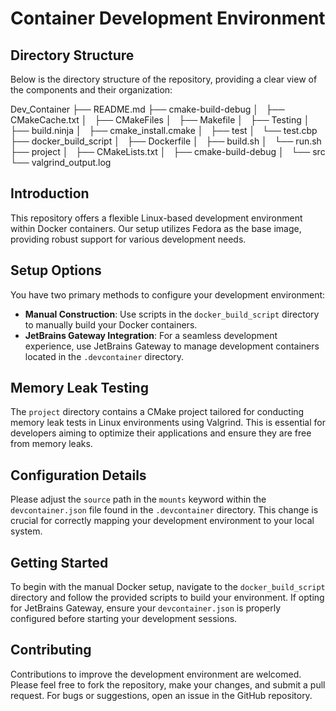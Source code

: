 # Container Development Environment

## Directory Structure
Below is the directory structure of the repository, providing a clear view of the components and their organization:

Dev_Container
├── README.md
├── cmake-build-debug
│   ├── CMakeCache.txt
│   ├── CMakeFiles
│   ├── Makefile
│   ├── Testing
│   ├── build.ninja
│   ├── cmake_install.cmake
│   ├── test
│   └── test.cbp
├── docker_build_script
│   ├── Dockerfile
│   ├── build.sh
│   └── run.sh
├── project
│   ├── CMakeLists.txt
│   ├── cmake-build-debug
│   └── src
└── valgrind_output.log


## Introduction
This repository offers a flexible Linux-based development environment within Docker containers. Our setup utilizes Fedora as the base image, providing robust support for various development needs.

## Setup Options
You have two primary methods to configure your development environment:

- **Manual Construction**: Use scripts in the `docker_build_script` directory to manually build your Docker containers.
- **JetBrains Gateway Integration**: For a seamless development experience, use JetBrains Gateway to manage development containers located in the `.devcontainer` directory.

## Memory Leak Testing
The `project` directory contains a CMake project tailored for conducting memory leak tests in Linux environments using Valgrind. This is essential for developers aiming to optimize their applications and ensure they are free from memory leaks.

## Configuration Details
Please adjust the `source` path in the `mounts` keyword within the `devcontainer.json` file found in the `.devcontainer` directory. This change is crucial for correctly mapping your development environment to your local system.

## Getting Started
To begin with the manual Docker setup, navigate to the `docker_build_script` directory and follow the provided scripts to build your environment. If opting for JetBrains Gateway, ensure your `devcontainer.json` is properly configured before starting your development sessions.

## Contributing
Contributions to improve the development environment are welcomed. Please feel free to fork the repository, make your changes, and submit a pull request. For bugs or suggestions, open an issue in the GitHub repository.
